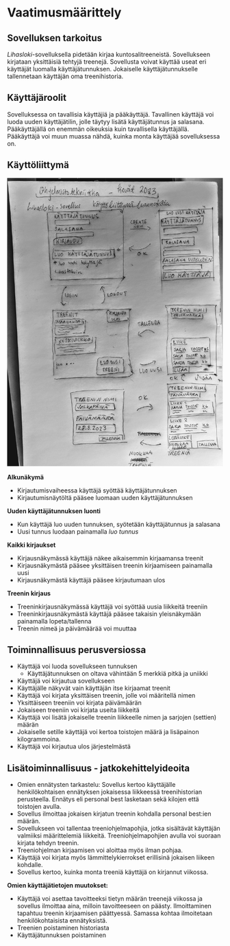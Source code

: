 # Vaatimusmäärittely
## Sovelluksen tarkoitus

*Lihasloki*-sovelluksella pidetään kirjaa kuntosalitreeneistä. Sovellukseen kirjataan yksittäisiä tehtyjä treenejä. Sovellusta voivat käyttää useat eri käyttäjät luomalla käyttäjätunnuksen. Jokaiselle käyttäjätunnukselle tallennetaan käyttäjän oma treenihistoria.

## Käyttäjäroolit

Sovelluksessa on tavallisia käyttäjiä ja pääkäyttäjä. Tavallinen käyttäjä voi luoda uuden käyttäjätilin, jolle täytyy lisätä käyttäjätunnus ja salasana. Pääkäyttäjällä on enemmän oikeuksia kuin tavallisella käyttäjällä. Pääkäyttäjä voi muun muassa nähdä, kuinka monta käyttäjää sovelluksessa on.

## Käyttöliittymä
  
  
![](./kuvat/kayttoliittyma-luonnoksia.jpg)  
  

**Alkunäkymä**
- Kirjautumisvaiheessa käyttäjä syöttää  käyttäjätunnuksen 
- Kirjautumisnäytöltä pääsee luomaan uuden käyttäjätunnuksen

**Uuden käyttäjätunnuksen luonti**
- Kun käyttäjä luo uuden tunnuksen, syötetään käyttäjätunnus ja salasana 
- Uusi tunnus luodaan painamalla *luo tunnus*

**Kaikki kirjaukset**
- Kirjausnäkymässä käyttäjä näkee aikaisemmin kirjaamansa treenit
- Kirjausnäkymästä pääsee yksittäisen treenin kirjaamiseen painamalla uusi
- Kirjausnäkymästä käyttäjä pääsee kirjautumaan ulos

**Treenin kirjaus**
- Treeninkirjausnäkymässä käyttäjä voi syöttää uusia liikkeitä treeniin
- Treeninkirjausnäkymästä käyttäjä pääsee takaisin yleisnäkymään painamalla lopeta/tallenna
- Treenin nimeä ja päivämäärää voi muuttaa


## Toiminnallisuus perusversiossa
- Käyttäjä voi luoda sovellukseen tunnuksen
  - Käyttäjätunnuksen on oltava vähintään 5 merkkiä pitkä ja uniikki
- Käyttäjä voi kirjautua sovellukseen
- Käyttäjälle näkyvät vain käyttäjän itse kirjaamat treenit
- Käyttäjä voi kirjata yksittäisen treenin, jolle voi määritellä nimen
- Yksittäiseen treeniin voi kirjata päivämäärän
- Jokaiseen treeniin voi kirjata useita liikkeitä
- Käyttäjä voi lisätä jokaiselle treenin liikkeelle nimen ja sarjojen (settien) määrän
- Jokaiselle setille käyttäjä voi kertoa toistojen määrä ja lisäpainon kilogrammoina.
- Käyttäjä voi kirjautua ulos järjestelmästä

## Lisätoiminnallisuus - jatkokehittelyideoita
- Omien ennätysten tarkastelu: Sovellus kertoo käyttäjälle henkilökohtaisen ennätyksen jokaisessa liikkeessä treenihistorian perusteella. Ennätys eli personal best lasketaan sekä kilojen että toistojen avulla. 
- Sovellus ilmoittaa jokaisen kirjatun treenin kohdalla personal best:ien määrän. 
- Sovellukseen voi tallentaa treeniohjelmapohjia, jotka sisältävät käyttäjän valmiiksi määrittelemiä liikkeitä. Treeniohjelmapohjien avulla voi suoraan kirjata tehdyn treenin. 
- Treeniohjelman kirjaamisen voi aloittaa myös ilman pohjaa.
- Käyttäjä voi kirjata myös lämmittelykierrokset erillisinä jokaisen liikeen kohdalle. 
- Sovellus kertoo, kuinka monta treeniä käyttäjä on kirjannut viikossa.

**Omien käyttäjätietojen muutokset:**

- Käyttäjä voi asettaa tavoitteeksi tietyn määrän treenejä viikossa ja sovellus ilmoittaa aina, milloin tavoitteeseen on päästy. Ilmoittaminen tapahtuu treenin kirjaamisen päättyessä. Samassa kohtaa ilmoitetaan henkilökohtaisista ennätyksistä.
- Treenien poistaminen historiasta
- Käyttäjätunnuksen poistaminen

